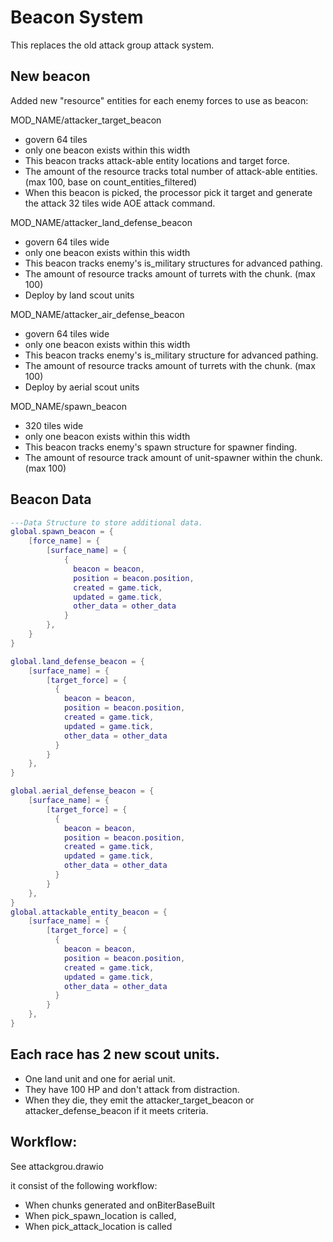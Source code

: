 # Beacon System
This replaces the old attack group attack system.

## New beacon
Added new "resource" entities for each enemy forces to use as beacon:

MOD_NAME/attacker_target_beacon
- govern 64 tiles
- only one beacon exists within this width
- This beacon tracks attack-able entity locations and target force.
- The amount of the resource tracks total number of attack-able entities.  (max 100, base on count_entities_filtered)
- When this beacon is picked, the processor pick it target and generate the attack 32 tiles wide AOE attack command.

MOD_NAME/attacker_land_defense_beacon
- govern 64 tiles wide
- only one beacon exists within this width
- This beacon tracks enemy's is_military structures for advanced pathing.
- The amount of resource tracks amount of turrets with the chunk. (max 100)
- Deploy by land scout units

MOD_NAME/attacker_air_defense_beacon
- govern 64 tiles wide
- only one beacon exists within this width
- This beacon tracks enemy's is_military structure for advanced pathing.
- The amount of resource tracks amount of turrets with the chunk. (max 100)
- Deploy by aerial scout units

MOD_NAME/spawn_beacon
- 320 tiles wide
- only one beacon exists within this width
- This beacon tracks enemy's spawn structure for spawner finding.
- The amount of resource track amount of unit-spawner within the chunk. (max 100)


## Beacon Data
```lua
---Data Structure to store additional data.
global.spawn_beacon = {
    [force_name] = {
        [surface_name] = {
            {
              beacon = beacon,
              position = beacon.position,
              created = game.tick,
              updated = game.tick,
              other_data = other_data
            }
        },
    }
}

global.land_defense_beacon = {
    [surface_name] = {
        [target_force] = {
          {
            beacon = beacon,
            position = beacon.position,
            created = game.tick,
            updated = game.tick,
            other_data = other_data
          }
        }
    },
}

global.aerial_defense_beacon = {
    [surface_name] = {
        [target_force] = {
          {
            beacon = beacon,
            position = beacon.position,
            created = game.tick,
            updated = game.tick,
            other_data = other_data
          }
        }
    },
}
global.attackable_entity_beacon = {
    [surface_name] = {
        [target_force] = {
          {
            beacon = beacon,
            position = beacon.position,
            created = game.tick,
            updated = game.tick,
            other_data = other_data
          }
        }
    },
}

```

## Each race has 2 new scout units.
- One land unit and one for aerial unit.
- They have 100 HP and don't attack from distraction.
- When they die, they emit the attacker_target_beacon or attacker_defense_beacon if it meets criteria.


 
## Workflow:
See attackgrou.drawio

it consist of the following workflow:
- When chunks generated and onBiterBaseBuilt
- When pick_spawn_location is called,
- When pick_attack_location is called